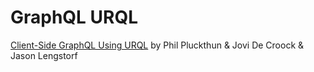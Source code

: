 # GraphQL URQL

[Client-Side GraphQL Using URQL](https://youtu.be/MYHYv9IxllU) by Phil Pluckthun & Jovi De Croock & Jason Lengstorf
